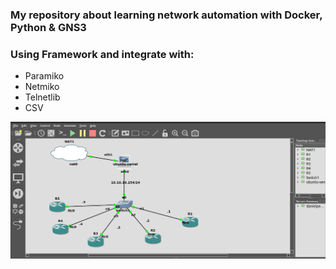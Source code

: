 ### My repository about learning network automation with Docker, Python & GNS3

### Using Framework and integrate with:
* Paramiko
* Netmiko
* Telnetlib
* CSV

![Current Result Net-automation](https://github.com/danielcristho/Net-automation/blob/main/lab1.png)

